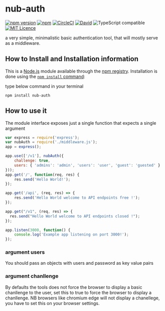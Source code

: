 # nub-auth

[![npm version](https://badge.fury.io/js/express-basic-auth.svg)](https://badge.fury.io/js/express-basic-auth)
[![npm](https://img.shields.io/npm/dm/express-basic-auth.svg)]()
[![CircleCI](https://circleci.com/gh/LionC/express-basic-auth/tree/master.svg?style=shield&circle-token=74f7b1557100b45259e67d2492c263e4f99365d4)](https://circleci.com/gh/LionC/express-basic-auth/tree/master)
[![David](https://img.shields.io/david/strongloop/express.svg)]()
![TypeScript compatible](https://img.shields.io/badge/typescript-compatible-brightgreen.svg)
[![MIT Licence](https://badges.frapsoft.com/os/mit/mit.svg?v=103)](https://opensource.org/licenses/mit-license.php)



a very simple, minimalistic basic authentication tool, that will mostly serve as a middleware.

## How to Install and Installation information

This is a [Node.js](https://nodejs.org/en/) module available through the
[npm registry](https://www.npmjs.com/). Installation is done using the
[`npm install` command](https://docs.npmjs.com/getting-started/installing-npm-packages-locally):

type below command in your terminal
```
npm install nub-auth
```

## How to use it
The module interface exposes just a single function that expects a single argument

``` app.js
var express = require('express');
var nubAuth = require('./middleware.js');
app = express();

app.use(['/v1'], nubAuth({
    challenge: true,
    users: { 'admins': 'admin', 'users': 'user', 'guest': 'guested' }
}));
app.get('/', function(req, res) {
    res.send('Hello World!');
});

app.get('/api', (req, res) => {
    res.send('Hello World welcome to API endpoints free !');
});

app.get("/v1", (req, res) => {
  res.send("Hello World welcome to API endpoints closed !");
});

app.listen(3000, function() {
    console.log('Example app listening on port 3000!');
});

```

### argument users

You should pass an objects with users and password as key value pairs

### argument chanllenge

By defaults the tools does not force the browser to display a basic chanllenge to the user, set this to true to force the browser to display a chanllenge. NB browsers like chromium edge will not display a chanellege, you have to set this on your browser settings.